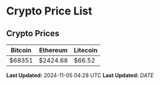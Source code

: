 # Crypto Price List

## Crypto Prices
| Bitcoin | Ethereum | Litecoin |
| ------- | -------- | -------- |
| $68351 | $2424.68 | $66.52 |
**Last Updated:** 2024-11-05 04:28 UTC
**Last Updated:** $DATE$

